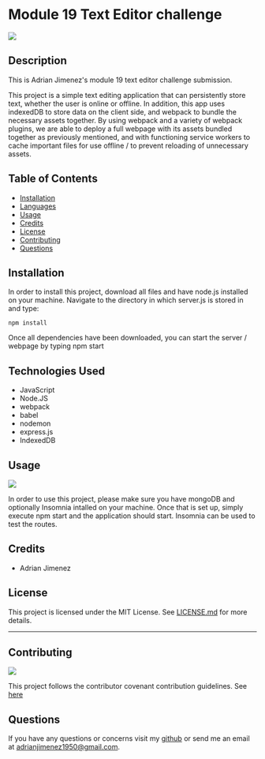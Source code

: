
# Module 19 Text Editor challenge


![](https://img.shields.io/badge/License-MIT-green)


## Description

This is Adrian Jimenez's module 19 text editor challenge submission. 

This project is a simple text editing application that can persistently store text, whether the user is online or offline. In addition, this app uses indexedDB to store data on the client side, and webpack to bundle the necessary assets together. By using webpack and a variety of webpack plugins, we are able to deploy a full webpage with its assets bundled together as previously mentioned, and with functioning service workers to cache important files for use offline / to prevent reloading of unnecessary assets.

## Table of Contents

- [Installation](#installation)
- [Languages](#languages)
- [Usage](#usage)
- [Credits](#credits)
- [License](#license)
- [Contributing](#contributing)
- [Questions](#questions)

## Installation

In order to install this project, download all files and have node.js installed on your machine. Navigate to the directory in which server.js is stored in and type: 

    npm install


Once all dependencies have been downloaded, you can start the server / webpage by typing npm start

## Technologies Used

* JavaScript
* Node.JS
* webpack
* babel
* nodemon
* express.js
* IndexedDB

## Usage

![](./assets/images/preview.PNG)

In order to use this project, please make sure you have mongoDB and optionally Insomnia intalled on your machine. Once that is set up, simply execute npm start and the application should start. Insomnia can be used to test the routes.

## Credits

* Adrian Jimenez

## License

This project is licensed under the MIT License. See [LICENSE.md](./LICENSE.md) for more details.

---

## Contributing


![](https://img.shields.io/badge/Contribution-CC%20v2.1-blueviolet)


This project follows the contributor covenant contribution guidelines. See [here](https://www.contributor-covenant.org/version/2/1/code_of_conduct/) 


## Questions

If you have any questions or concerns visit my [github](https://github.com/PuppetAJ) or send me an email at <adrianjimenez1950@gmail.com>. 


